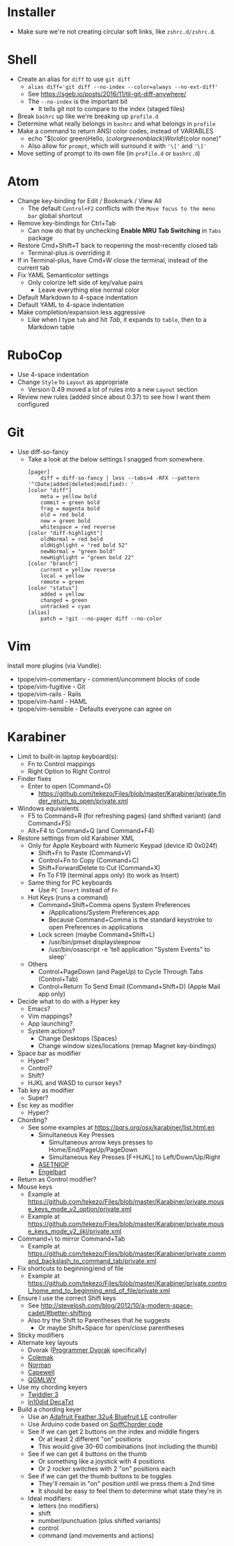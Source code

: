 Installer
=========

* Make sure we're not creating circular soft links, like `zshrc.d/zshrc.d`.


Shell
=====

* Create an alias for `diff` to use `git diff`
    * `alias diff='git diff --no-index --color=always --no-ext-diff'`
    * See https://sgeb.io/posts/2016/11/til-git-diff-anywhere/
    * The `--no-index` is the important bit
        * It tells git not to compare to the index (staged files)
* Break `bashrc` up like we're breaking up `profile.d`
* Determine what really belongs in `bashrc` and what belongs in `profile`
* Make a command to return ANSI color codes, instead of VARIABLES
    * echo "$(color green)Hello, $(color green on black)World!$(color none)"
    * Also allow for `prompt`, which will surround it with `'\['` and `'\]'`
* Move setting of prompt to its own file (in `profile.d` or `bashrc.d`)


Atom
====

* Change key-binding for Edit / Bookmark / View All
    * The default `Control+F2` conflicts with the `Move focus to the menu bar` global shortcut
* Remove key-bindings for Ctrl+Tab
    * Can now do that by unchecking **Enable MRU Tab Switching** in `Tabs` package
* Restore Cmd+Shift+T back to reopening the most-recently closed tab
    * Terminal-plus is overriding it
* If in Terminal-plus, have Cmd+W close the terminal, instead of the current tab
* Fix YAML Semanticolor settings
    * Only colorize left side of key/value pairs
        * Leave everything else normal color
* Default Markdown to 4-space indentation
* Default YAML to 4-space indentation
* Make completion/expansion less aggressive
    * Like when I type `tab` and hit *Tab*, it expands to `table`, then to a Markdown table


RuboCop
=======

* Use 4-space indentation
* Change `Style` to `Layout` as appropriate
    * Version 0.49 moved a lot of rules into a new `Layout` section
* Review new rules (added since about 0.37) to see how I want them configured


Git
===

* Use diff-so-fancy
    * Take a look at the below settings I snagged from somewhere.
        ~~~
        [pager]
            diff = diff-so-fancy | less --tabs=4 -RFX --pattern '^(Date|added|deleted|modified): '
        [color "diff"]
            meta = yellow bold
            commit = green bold
            frag = magenta bold
            old = red bold
            new = green bold
            whitespace = red reverse
        [color "diff-highlight"]
            oldNormal = red bold
            oldHighlight = "red bold 52"
            newNormal = "green bold"
            newHighlight = "green bold 22"
        [color "branch"]
            current = yellow reverse
            local = yellow
            remote = green
        [color "status"]
            added = yellow
            changed = green
            untracked = cyan
        [alias]
            patch = !git --no-pager diff --no-color
        ~~~


Vim
===

Install more plugins (via Vundle):

* tpope/vim-commentary - comment/uncomment blocks of code
* tpope/vim-fugitive - Git
* tpope/vim-rails - Rails
* tpope/vim-haml - HAML
* tpope/vim-sensible - Defaults everyone can agree on


Karabiner
=========

* Limit to built-in laptop keyboard(s):
    * Fn to Control mappings
    * Right Option to Right Control
* Finder fixes
    * Enter to open (Command+O)
        * https://github.com/tekezo/Files/blob/master/Karabiner/private.finder_return_to_open/private.xml
* Windows equivalents
    * F5 to Command+R (for refreshing pages) (and shifted variant) (and Command+F5)
    * Alt+F4 to Command+Q (and Command+F4)
* Restore settings from old Karabiner XML
    * Only for Apple Keyboard with Numeric Keypad (device ID 0x024f)
        * Shift+Fn to Paste (Command+V)
        * Control+Fn to Copy (Command+C)
        * Shift+ForwardDelete to Cut (Command+X)
        * Fn To F19 (terminal apps only) (to work as Insert)
    * Same thing for PC keyboards
        * Use `PC Insert` instead of `Fn`
    * Hot Keys (runs a command)
        * Command+Shift+Comma opens System Preferences
            * /Applications/System Preferences.app
            * Because Command+Comma is the standard keystroke to open Preferences in applications
        * Lock screen (maybe Command+Shift+L)
            * /usr/bin/pmset displaysleepnow
            * /usr/bin/osascript -e 'tell application "System Events" to sleep'
    * Others
        * Control+PageDown (and PageUp) to Cycle Through Tabs (Control+Tab)
        * Control+Return To Send Email (Command+Shift+D) (Apple Mail app only)
* Decide what to do with a Hyper key
    * Emacs?
    * Vim mappings?
    * App launching?
    * System actions?
        * Change Desktops (Spaces)
        * Change window sizes/locations (remap Magnet key-bindings)
* Space bar as modifier
    * Hyper?
    * Control?
    * Shift?
    * HJKL and WASD to cursor keys?
* Tab key as modifier
    * Super?
* Esc key as modifier
    * Hyper?
* Chording?
    * See some examples at https://pqrs.org/osx/karabiner/list.html.en
        * Simultaneous Key Presses
            * Simultaneous arrow keys presses to Home/End/PageUp/PageDown
            * Simultaneous Key Presses [F+HJKL] to Left/Down/Up/Right
        * [ASETNIOP](http://asetniop.com/)
        * [Engelbart](https://github.com/gabrielelana/engelbart/)
* Return as Control modifier?
* Mouse keys
    * Example at https://github.com/tekezo/Files/blob/master/Karabiner/private.mouse_keys_mode_v2_option/private.xml
    * Example at https://github.com/tekezo/Files/blob/master/Karabiner/private.mouse_keys_mode_v2_ijkl/private.xml
* Command+\ to mirror Command+Tab
    * Example at https://github.com/tekezo/Files/blob/master/Karabiner/private.command_backslash_to_command_tab/private.xml
* Fix shortcuts to beginning/end of file
    * Example at https://github.com/tekezo/Files/blob/master/Karabiner/private.control_home_end_to_beginning_end_of_file/private.xml
* Ensure I use the correct Shift keys
    * See http://stevelosh.com/blog/2012/10/a-modern-space-cadet/#better-shifting
    * Also try the Shift to Parentheses that he suggests
        * Or maybe Shift+Space for open/close parentheses
* Sticky modifiers
* Alternate key layouts
    * Dvorak ([Programmer Dvorak](http://www.kaufmann.no/roland/dvorak/) specifically)
    * [Colemak](https://colemak.com/)
    * [Norman](https://normanlayout.info/)
    * [Capewell](http://www.michaelcapewell.com/projects/keyboard/layout_capewell.htm)
    * [QGMLWY](http://mkweb.bcgsc.ca/carpalx/?full_optimization)
* Use my chording keyers
    * [Twiddler 3](http://twiddler.tekgear.com/)
    * [In10did DecaTxt](http://in10did.com/decatxt.html)
* Build a chording keyer
    * Use an [Adafruit Feather 32u4 Bluefruit LE](https://www.adafruit.com/product/3379) controller
    * Use Arduino code based on [SpiffChorder code](https://github.com/clc/chorder/blob/master/FeatherChorder/FeatherChorder.ino)
    * See if we can get 2 buttons on the index and middle fingers
        * Or at least 2 different "on" positions
        * This would give 30-60 combinations (not including the thumb)
    * See if we can get 4 buttons on the thumb
        * Or something like a joystick with 4 positions
        * Or 2 rocker switches with 2 "on" positions each
    * See if we can get the thumb buttons to be toggles
        * They'll remain in "on" position until we press them a 2nd time
        * It should be easy to feel them to determine what state they're in
    * Ideal modifiers:
        * letters (no modifiers)
        * shift
        * number/punctuation (plus shifted variants)
        * control
        * command (and movements and actions)
